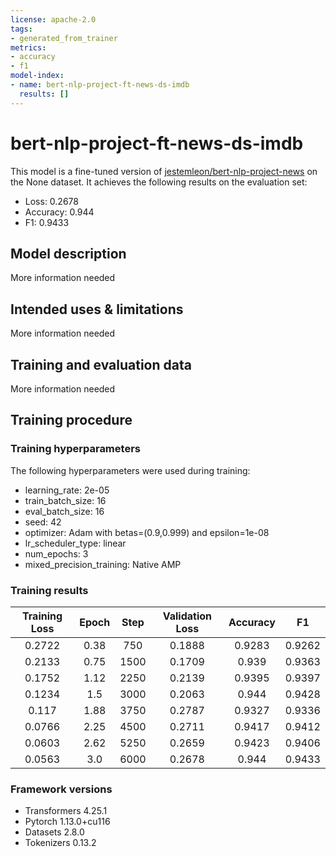 ```yaml
---
license: apache-2.0
tags:
- generated_from_trainer
metrics:
- accuracy
- f1
model-index:
- name: bert-nlp-project-ft-news-ds-imdb
  results: []
---
```


<!-- This model card has been generated automatically according to the information the Trainer had access to. You
should probably proofread and complete it, then remove this comment. -->

# bert-nlp-project-ft-news-ds-imdb

This model is a fine-tuned version of [jestemleon/bert-nlp-project-news](https://huggingface.co/jestemleon/bert-nlp-project-news) on the None dataset.
It achieves the following results on the evaluation set:
- Loss: 0.2678
- Accuracy: 0.944
- F1: 0.9433

## Model description

More information needed

## Intended uses & limitations

More information needed

## Training and evaluation data

More information needed

## Training procedure

### Training hyperparameters

The following hyperparameters were used during training:
- learning_rate: 2e-05
- train_batch_size: 16
- eval_batch_size: 16
- seed: 42
- optimizer: Adam with betas=(0.9,0.999) and epsilon=1e-08
- lr_scheduler_type: linear
- num_epochs: 3
- mixed_precision_training: Native AMP

### Training results

| Training Loss | Epoch | Step | Validation Loss | Accuracy | F1     |
|:-------------:|:-----:|:----:|:---------------:|:--------:|:------:|
| 0.2722        | 0.38  | 750  | 0.1888          | 0.9283   | 0.9262 |
| 0.2133        | 0.75  | 1500 | 0.1709          | 0.939    | 0.9363 |
| 0.1752        | 1.12  | 2250 | 0.2139          | 0.9395   | 0.9397 |
| 0.1234        | 1.5   | 3000 | 0.2063          | 0.944    | 0.9428 |
| 0.117         | 1.88  | 3750 | 0.2787          | 0.9327   | 0.9336 |
| 0.0766        | 2.25  | 4500 | 0.2711          | 0.9417   | 0.9412 |
| 0.0603        | 2.62  | 5250 | 0.2659          | 0.9423   | 0.9406 |
| 0.0563        | 3.0   | 6000 | 0.2678          | 0.944    | 0.9433 |


### Framework versions

- Transformers 4.25.1
- Pytorch 1.13.0+cu116
- Datasets 2.8.0
- Tokenizers 0.13.2
